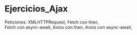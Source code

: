 # Ejercicios_Ajax
Peticiones:
XMLHTTPRequest, 
Fetch con then,  
Fetch con async-await, 
Axios con then, 
Axios con async-await, 
